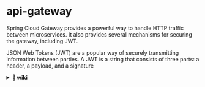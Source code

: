 # api-gateway

Spring Cloud Gateway provides a powerful way to handle HTTP traffic between microservices. It also provides several
mechanisms for securing the gateway, including JWT.

JSON Web Tokens (JWT) are a popular way of securely transmitting information between parties. A JWT is a string that
consists of three parts: a header, a payload, and a signature


<details>
  <summary><b>🔗 wiki</b></summary>

**Medium**

- [Spring Cloud Gateway Security with JWT](https://medium.com/@rajithgama/spring-cloud-gateway-security-with-jwt-23045ba59b8a)
  ![Preview](https://www.google.com/s2/favicons?sz=16&domain_url=https://medium.com/)
- [API Gateway in Spring Boot](https://medium.com/@ankithahjpgowda/api-gateway-in-spring-boot-3ea804003021)
  ![Preview](https://www.google.com/s2/favicons?sz=16&domain_url=https://medium.com/)
- [Central Swagger in Spring Cloud Gateway](https://medium.com/@oguz.topal/central-swagger-in-spring-cloud-gateway-697a1c37b03d)
  ![Preview](https://www.google.com/s2/favicons?sz=16&domain_url=https://medium.com/)
- [Swagger(OpenAPI Specification 3) Integration with Spring Cloud Gateway — Part 2](https://medium.com/@pubuduc.14/swagger-openapi-specification-3-integration-with-spring-cloud-gateway-part-2-1d670d4ab69a)
  ![Preview](https://www.google.com/s2/favicons?sz=16&domain_url=https://medium.com/)

</details>
